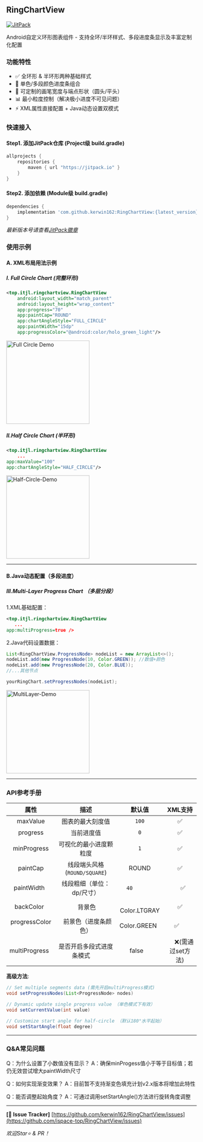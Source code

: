 ## RingChartView
[![JitPack](https://jitpack.io/v/kerwin162/RingChartView.svg)](https://jitpack.io/#kerwin162/RingChartView)

Android自定义环形图表组件 - 支持全环/半环样式、多段进度条显示及丰富定制化配置

### 功能特性
- ✅ 全环形 & 半环形两种基础样式
- 🎨 单色/多段颜色进度条组合
- 🔧 可定制的画笔宽度与端点形状（圆头/平头）
- 📊 最小粒度控制（解决极小进度不可见问题）
- ⚡ XML属性直接配置 + Java动态设置双模式

### 快速接入
#### Step1. 添加JitPack仓库 (Project级 build.gradle)
```gradle
allprojects {
    repositories {
        maven { url "https://jitpack.io" }
    }
}
```

#### Step2. 添加依赖 (Module级 build.gradle)
```gradle
dependencies {
    implementation 'com.github.kerwin162:RingChartView:{latest_version}'
}
```
*最新版本号请查看[JitPack徽章](#ringchartview)*

### 使用示例
#### A. XML布局用法示例

##### I. Full Circle Chart (完整环形)
```xml
<top.itjl.ringchartview.RingChartView 
    android:layout_width="match_parent"
    android:layout_height="wrap_content"
    app:progress="70"
    app:paintCap="ROUND"
    app:chartAngleStyle="FULL_CIRCLE"
    app:paintWidth="15dp"
    app:progressColor="@android:color/holo_green_light"/>
```
<img src="pic/full_circle.png" width=220 alt="Full Circle Demo"/>

##### II.Half Circle Chart (半环形)
```xml 
<top.itjl.ringchartview.RingChartView 
    ...
app:maxValue="100"    
app:chartAngleStyle="HALF_CIRCLE"/>
```
<img src="/pic/half_circle02.png" width=220 alt=Half-Circle-Demo />

---

#### B.Java动态配置（多段进度）

##### III.Multi-Layer Progress Chart （多层分段）
1.XML基础配置：
```xml 
<top.itjl.ringchartview.RingChartView  
   ...   
app:multiProgress=true />
```

2.Java代码设置数据：
```java 
List<RingChartView.ProgressNode> nodeList = new ArrayList<>();
nodeList.add(new ProgressNode(10, Color.GREEN)); //数值+颜色  
nodeList.add(new ProgressNode(20, Color.BLUE));
//...其他节点  

yourRingChart.setProgressNodes(nodeList);
```
<img src="/pic/half_circle01.png" width=220 alt=MultiLayer-Demo />

---

### API参考手册 
| 属性              | 描述                                  | 默认值       | XML支持     |
|:--:|:--:|:--:|:--:|
| maxValue          | 图表的最大刻度值                      | `100`        | ✅           |
| progress          | 当前进度值                            | `0`          | ✅           |
| minProgress       | 可视化的最小进度颗粒度                | `1`          | ✅           |
| paintCap           | 线段端头风格 (`ROUND/SQUARE`)        | ROUND       |✅         |
| paintWidth         |线段粗细（单位：dp/尺寸）           |`40　`　　    |　✅    |
| backColor         |  背景色                             |    Color.LTGRAY   |   ✅    |
| progressColor      |  前景色（进度条颜色）              | Color.GREEN   |  ✅      |      
|multiProgress     |是否开启多段式进度条模式      | false    |     ❌(需通过set方法) |


**高级方法**:
```java 
// Set multiple segments data (需先开启multiProgress模式)
void setProgressNodes(List<ProgressNode> nodes)

// Dynamic update single progress value （单色模式下有效）
void setCurrentValue(int value) 

// Customize start angle for half-circle （默认180°水平起始）
void setStartAngle(float degree)  
```

---

### Q&A常见问题
 
Q：为什么设置了小数值没有显示？
A：确保minProgess值小于等于目标值；若仍无效尝试增大paintWidth尺寸
 
Q：如何实现渐变效果？
A：目前暂不支持渐变色填充计划v2.x版本将增加此特性
 
Q：能否调整起始角度？
A：可通过调用setStartAngle()方法进行旋转角度调整


---
**[🐛 Issue Tracker]** [https://github.com/kerwin162/RingChar​tVie​w/issues](https://github.com/ispace-top/RingChartView/issues)<br>


*欢迎Star⭐️ & PR！*
